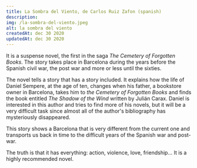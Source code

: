 ```yaml
---
title: La Sombra del Viento, de Carlos Ruiz Zafon (spanish)
description:
img: /la-sombra-del-viento.jpeg
alt: la sombra del viento
createdAt: dec 30 2020
updatedAt: dec 30 2020
---
```


It is a suspense novel, the first in the saga _The Cemetery of Forgotten Books_. The story takes place in Barcelona during the years before the Spanish civil war, the post war and more or less until the sixties.

The novel tells a story that has a story included. It explains how the life of Daniel Sempere, at the age of ten, changes when his father, a bookstore owner in Barcelona, ​​takes him to _the Cemetery of Forgotten Books_ and finds the book entitled _The Shadow of the Wind_ written by Julián Carax. Daniel is interested in this author and tries to find more of his novels, but it will be a very difficult task since almost all of the author's bibliography has mysteriously disappeared.

This story shows a Barcelona that is very different from the current one and transports us back in time to the difficult years of the Spanish war and post-war.

The truth is that it has everything: action, violence, love, friendship... It is a highly recommended novel.
